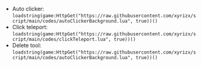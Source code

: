 * Auto clicker: `loadstring(game:HttpGet("https://raw.githubusercontent.com/xyrizx/script/main/codes/autoClickerBackground.lua", true))()`
* Click teleport: `loadstring(game:HttpGet("https://raw.githubusercontent.com/xyrizx/script/main/codes/clickTeleport.lua", true))()`
* Delete tool: `loadstring(game:HttpGet("https://raw.githubusercontent.com/xyrizx/script/main/codes/autoClickerBackground.lua", true))()`
